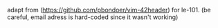 adapt from (https://github.com/pbondoer/vim-42header) for le-101.
(be careful, email adress is hard-coded since it wasn't working)

